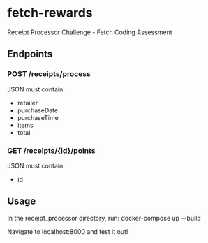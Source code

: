 # fetch-rewards
Receipt Processor Challenge - Fetch Coding Assessment



## Endpoints
### POST /receipts/process
JSON must contain:
- retailer
- purchaseDate
- purchaseTime
- items
- total

### GET /receipts/{id}/points
JSON must contain:
- id



## Usage
In the receipt_processor directory, run:
docker-compose up --build

Navigate to localhost:8000 and test it out!
